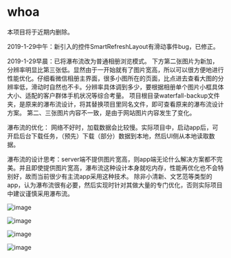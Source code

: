 # whoa

本项目将于近期内删除。

2019-1-29中午：新引入的控件SmartRefreshLayout有滑动事件bug，已修正。

2019-1-29早晨：已将瀑布流改为普通相册浏览模式。
下方第二张图片为新加，分辨率明显比第三张低。显然由于一开始就有了图片宽高，所以可以很方便地进行性能优化。仔细看微信相册主界面，很多小图所在的页面，比点进去查看大图的分辨率低，滑动时自然也不卡。分辨率具体调到多少，要根据相册单个图片小框具体大小、适配的客户群体手机状况等综合考量。
项目根目录waterfall-backup文件夹，是原来的瀑布流设计，将其替换项目里同名文件，即可查看原来的瀑布流设计方案。
第二、三张图片内容不一致，是由于网站图片内容发生了变化。

瀑布流的优化：
网络不好时，加载数据会比较慢。实际项目中，启动app后，可开启后台下载任务，（预先）下载（部分）数据到本地，然后UI侧从本地读取数据。

瀑布流的设计思考：server端不提供图片宽高，则app端无论什么解决方案都不完美。并且即使提供图片宽高，瀑布流这种设计本身就吃内存，性能再优化也不会特别好，故而当前很少有主流app采用这种技术。
除非小清新、文艺范等类型的app，认为瀑布流很有必要，然后实现时针对其做大量的专门优化，否则实际项目中建议谨慎采用瀑布流。

![image](https://github.com/linc2017/whoa/blob/master/Screenshot_20190126-174319.jpg)

![image](https://github.com/linc2017/whoa/blob/master/Screenshot_20190129-102037.jpg)

![image](https://github.com/linc2017/whoa/blob/master/Screenshot_20190126-174328.jpg)

![image](https://github.com/linc2017/whoa/blob/master/Screenshot_20190126-174341.jpg)
